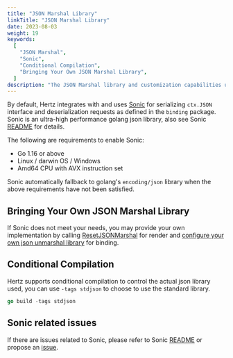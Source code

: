 ```yaml
---
title: "JSON Marshal Library"
linkTitle: "JSON Marshal Library"
date: 2023-08-03
weight: 19
keywords:
  [
    "JSON Marshal",
    "Sonic",
    "Conditional Compilation",
    "Bringing Your Own JSON Marshal Library",
  ]
description: "The JSON Marshal library and customization capabilities used by Hertz."
---
```


By default, Hertz integrates with and uses [Sonic](https://github.com/bytedance/sonic) for serializing `ctx.JSON` interface and deserialization requests as defined in the `binding` package.
Sonic is an ultra-high performance golang json library, also see Sonic [README](https://github.com/bytedance/sonic) for details.

The following are requirements to enable Sonic:

- Go 1.16 or above
- Linux / darwin OS / Windows
- Amd64 CPU with AVX instruction set

Sonic automatically fallback to golang's `encoding/json` library when the above requirements have not been satisfied.

## Bringing Your Own JSON Marshal Library

If Sonic does not meet your needs, you may provide your own implementation by calling [ResetJSONMarshal](/docs/hertz/tutorials/basic-feature/render/#customizing-json-marshal-library) for render and [configure your own json unmarshal library](/docs/hertz/tutorials/basic-feature/binding-and-validate/#configure-other-json-unmarshal-libraries) for binding.

## Conditional Compilation

Hertz supports conditional compilation to control the actual json library used, you can use `-tags stdjson` to choose to use the standard library.

```go
go build -tags stdjson
```

## Sonic related issues

If there are issues related to Sonic, please refer to Sonic [README](https://github.com/bytedance/sonic) or propose an [issue](https://github.com/bytedance/sonic/issues).
